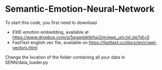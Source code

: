 # Semantic-Emotion-Neural-Network

To start this code, you first need to download
 - EWE emotion embedding, available at https://www.dropbox.com/s/5egqnbktbfxp2im/ewe_uni.txt.zip?dl=0
 - FastText english vec file, available on https://fasttext.cc/docs/en/crawl-vectors.html
 
Change the location of the folder containing all your data in SENN/data_loader.py